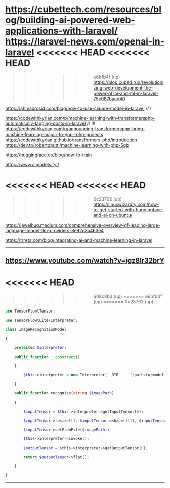 https://cubettech.com/resources/blog/building-ai-powered-web-applications-with-laravel/
https://laravel-news.com/openai-in-laravel
<<<<<<< HEAD
<<<<<<< HEAD
=======
>>>>>>> e6bfb4f (up)
https://blog.cubed.run/revolutionizing-web-development-the-power-of-ai-and-ml-in-laravel-75c087bacd40

https://ahmadrosid.com/blog/how-to-use-claude-model-in-laravel  // !

https://codewithkyrian.com/p/machine-learning-with-transformersphp-automatically-tagging-posts-in-laravel // !!!
https://codewithkyrian.com/p/announcing-transformersphp-bring-machine-learning-magic-to-your-php-projects
https://codewithkyrian.github.io/transformers-php/introduction
https://dev.to/robertobutti/machine-learning-with-php-5gb

https://huggingface.co/blog/how-to-train 

https://www.aimodels.fyi/

<<<<<<< HEAD
<<<<<<< HEAD
=======
>>>>>>> 0c23762 (up)
https://linuxwizardry.com/how-to-get-started-with-huggingface-and-ai-on-ubuntu/

https://jewelhuq.medium.com/comprehensive-overview-of-leading-large-language-model-llm-providers-8e92c3a463e4

https://trreta.com/blog/integrating-ai-and-machine-learning-in-laravel


-----
https://www.youtube.com/watch?v=jgz8lr32brY
----- 

<<<<<<< HEAD
=======
>>>>>>> 608c8b3 (up)
=======
>>>>>>> e6bfb4f (up)
=======
>>>>>>> 0c23762 (up)

~~~php
use TensorFlow\Tensor;

use TensorFlow\Lite\Interpreter;

class ImageRecognitionModel

{

    protected $interpreter;

    public function __construct()

    {

        $this->interpreter = new Interpreter(__DIR__ . ‘/path/to/model.tflite’);

    }

    public function recognize(string $imagePath)

    {

        $inputTensor = $this->interpreter->getInputTensor(0);

        $inputTensor->resize([1, $inputTensor->shape()[1], $inputTensor->shape()[2], $inputTensor->shape()[3]]);

        $inputTensor->setFromFile($imagePath);

        $this->interpreter->invoke();

        $outputTensor = $this->interpreter->getOutputTensor(0);

        return $outputTensor->flat();

    }

}
~~~

------------


